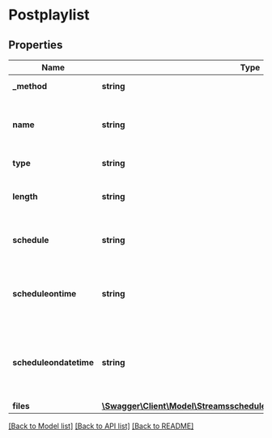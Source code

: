 # Postplaylist

## Properties
Name | Type | Description | Notes
------------ | ------------- | ------------- | -------------
**_method** | **string** | To cast request method POST to PUT | 
**name** | **string** | Playlist name.&lt;br&gt;Name should have minimum 2 chars, and maximum 32 chars length. | 
**type** | **string** | Values can be &#x27;live&#x27; or &#x27;file&#x27;. | [optional] 
**length** | **string** | Length should be in the format hh:mm:ss. length can be set if type is &#x27;live&#x27;. | [optional] 
**schedule** | **string** | The values can be  &#x27;instant&#x27;, &#x27; scheduleontime&#x27; or &#x27;scheduleondatetime&#x27; | [optional] 
**scheduleontime** | **string** | Scheduleontime should be in the format of hh:mm:ss. &lt;br/&gt;It can be use if the &#x27;schedule&#x27;  is &#x27;scheduleontime&#x27;. | [optional] 
**scheduleondatetime** | **string** | Scheduleondatetime&#x27;s format should be yyyy-mm-dd hh:min:sec . &lt;br&gt;It can be used if  &#x27;schedule&#x27; is &#x27;scheduleondatetime&#x27;. | [optional] 
**files** | [**\Swagger\Client\Model\StreamsscheduledplayliststreamidplaylistnewFiles**](StreamsscheduledplayliststreamidplaylistnewFiles.md) |  | [optional] 

[[Back to Model list]](../README.md#documentation-for-models) [[Back to API list]](../README.md#documentation-for-api-endpoints) [[Back to README]](../README.md)

